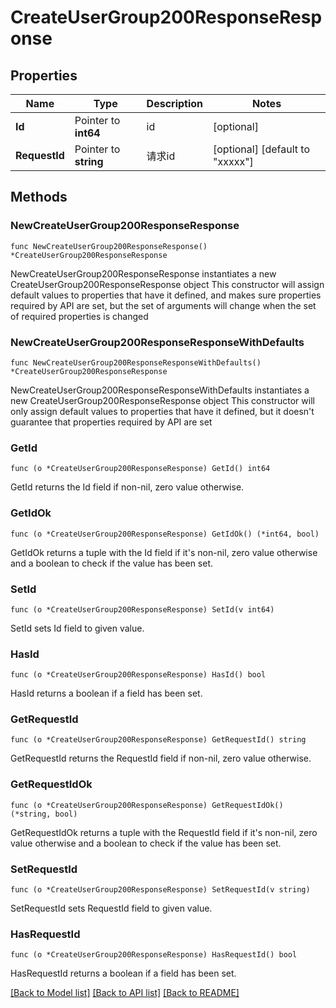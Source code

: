# CreateUserGroup200ResponseResponse

## Properties

Name | Type | Description | Notes
------------ | ------------- | ------------- | -------------
**Id** | Pointer to **int64** | id | [optional] 
**RequestId** | Pointer to **string** | 请求id | [optional] [default to "xxxxx"]

## Methods

### NewCreateUserGroup200ResponseResponse

`func NewCreateUserGroup200ResponseResponse() *CreateUserGroup200ResponseResponse`

NewCreateUserGroup200ResponseResponse instantiates a new CreateUserGroup200ResponseResponse object
This constructor will assign default values to properties that have it defined,
and makes sure properties required by API are set, but the set of arguments
will change when the set of required properties is changed

### NewCreateUserGroup200ResponseResponseWithDefaults

`func NewCreateUserGroup200ResponseResponseWithDefaults() *CreateUserGroup200ResponseResponse`

NewCreateUserGroup200ResponseResponseWithDefaults instantiates a new CreateUserGroup200ResponseResponse object
This constructor will only assign default values to properties that have it defined,
but it doesn't guarantee that properties required by API are set

### GetId

`func (o *CreateUserGroup200ResponseResponse) GetId() int64`

GetId returns the Id field if non-nil, zero value otherwise.

### GetIdOk

`func (o *CreateUserGroup200ResponseResponse) GetIdOk() (*int64, bool)`

GetIdOk returns a tuple with the Id field if it's non-nil, zero value otherwise
and a boolean to check if the value has been set.

### SetId

`func (o *CreateUserGroup200ResponseResponse) SetId(v int64)`

SetId sets Id field to given value.

### HasId

`func (o *CreateUserGroup200ResponseResponse) HasId() bool`

HasId returns a boolean if a field has been set.

### GetRequestId

`func (o *CreateUserGroup200ResponseResponse) GetRequestId() string`

GetRequestId returns the RequestId field if non-nil, zero value otherwise.

### GetRequestIdOk

`func (o *CreateUserGroup200ResponseResponse) GetRequestIdOk() (*string, bool)`

GetRequestIdOk returns a tuple with the RequestId field if it's non-nil, zero value otherwise
and a boolean to check if the value has been set.

### SetRequestId

`func (o *CreateUserGroup200ResponseResponse) SetRequestId(v string)`

SetRequestId sets RequestId field to given value.

### HasRequestId

`func (o *CreateUserGroup200ResponseResponse) HasRequestId() bool`

HasRequestId returns a boolean if a field has been set.


[[Back to Model list]](../README.md#documentation-for-models) [[Back to API list]](../README.md#documentation-for-api-endpoints) [[Back to README]](../README.md)


